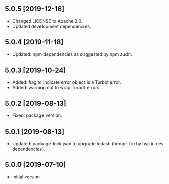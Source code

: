 
## 5.0.5 [2019-12-16]

* Changed LICENSE to Apache 2.0.
* Updated development dependencies.


## 5.0.4 [2019-11-18]

* Updated: npm dependencies as suggested by npm audit.


## 5.0.3 [2019-10-24]

* Added: flag to indicate error object is a Turbot error.
* Added: warning not to wrap Turbot errors.


## 5.0.2 [2019-08-13]

* Fixed: package version.


## 5.0.1 [2019-08-13]

* Updated: package-lock.json to upgrade lodash (brought in by nyc in dev dependencies).


## 5.0.0 [2019-07-10]

* Initial version
